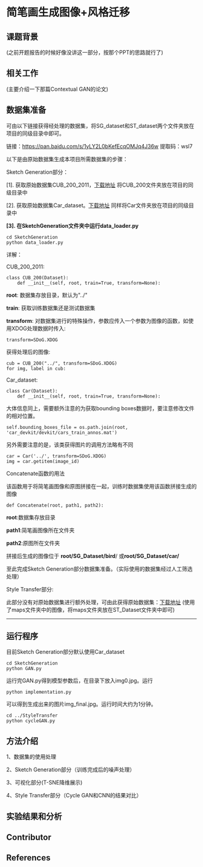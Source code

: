 # 简笔画生成图像+风格迁移

## 课题背景

(之前开题报告的时候好像没讲这一部分，按那个PPT的思路就行了)

## 相关工作

(主要介绍一下那篇Contextual GAN的论文)

## 数据集准备
可由以下链接获得经处理的数据集，将SG_dataset和ST_dataset两个文件夹放在项目的同级目录中即可。

链接：https://pan.baidu.com/s/1yLY2L0bKefEcqOMJq4J36w 提取码：wsl7 



以下是由原始数据集生成本项目所需数据集的步骤：

Sketch Generation部分：

[1]. 获取原始数据集CUB_200_2011，[下载地址]( http://www.vision.caltech.edu/visipedia/CUB-200-2011.html )  将CUB_200文件夹放在项目的同级目录中

[2]. 获取原始数据集Car_dataset。[下载地址](http://ai.stanford.edu/~jkrause/cars/car_dataset.html) 同样将Car文件夹放在项目的同级目录中

**[3]. 在SketchGeneration文件夹中运行data_loader.py**

```
cd SketchGeneration
python data_loader.py
```

详解：

CUB_200_2011:

~~~
class CUB_200(Dataset):
    def __init__(self, root, train=True, transform=None):
~~~
**root**: 数据集存放目录，默认为"../"

**train**: 获取训练数据集还是测试数据集

**transform**: 对数据集进行的特殊操作，参数应传入一个参数为图像的函数，如使用XDOG处理数据时传入:
~~~
transform=SDoG.XDOG
~~~
获得处理后的图像:
~~~
cub = CUB_200("../", transform=SDoG.XDOG)
for img, label in cub:
~~~
Car_dataset:

~~~
class Car(Dataset):
    def __init__(self, root, train=True, transform=None):
~~~
大体信息同上，需要额外注意的为获取bounding boxes数据时，要注意修改文件的相对位置。
~~~~
self.bounding_boxes_file = os.path.join(root, 'car_devkit/devkit/cars_train_annos.mat')
~~~~
另外需要注意的是，该类获得图片的调用方法略有不同
~~~~
car = Car('../', transform=SDoG.XDOG)
img = car.getitem(image_id)
~~~~

Concatenate函数的用法

该函数用于将简笔画图像和原图拼接在一起，训练时数据集使用该函数拼接生成的图像
~~~
def Concatenate(root, path1, path2):
~~~
**root**:数据集存放目录

**path1**:简笔画图像所在文件夹

**path2**:原图所在文件夹

拼接后生成的图像位于 **root/SG_Dataset/bird**/ 或**root/SG_Dataset/car/**



至此完成Sketch Generation部分数据集准备。（实际使用的数据集经过人工筛选处理）



Style Transfer部分:

此部分没有对原始数据集进行额外处理，可由此获得原始数据集：[下载地址](https://people.eecs.berkeley.edu/~taesung_park/CycleGAN/datasets/) (使用了maps文件夹中的图像，将maps文件夹放在ST_Dataset文件夹中即可)



----
## 运行程序
目前Sketch Generation部分默认使用Car_dataset
~~~
cd SketchGeneration
python GAN.py
~~~

运行完GAN.py得到模型参数后，在目录下放入img0.jpg。运行

```
python implementation.py
```

可以得到生成出来的图片img_final.jpg。运行时间大约为1分钟。

```
cd ../StyleTransfer
python cycleGAN.py
```



## 方法介绍

1、数据集的使用处理

2、Sketch Generation部分（训练完成后的噪声处理）

3、可视化部分(T-SNE降维展示)

4、Style Transfer部分（Cycle GAN和CNN的结果对比）



## 实验结果和分析



## Contributor



## References

